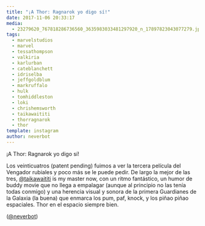 ```yaml
---
title: "¡A Thor: Ragnarok yo digo sí!"
date: 2017-11-06 20:33:17
media: 
  - 23279620_767818286736560_3635983033481297920_n_17897823043077279.jpg
tags: 
  - marvelstudios
  - marvel
  - tessathompson
  - valkiria
  - karlurban
  - cateblanchett
  - idriselba
  - jeffgoldblum
  - markruffalo
  - hulk
  - tomhiddleston
  - loki
  - chrishemsworth
  - taikawaititi
  - thorragnarok
  - thor
template: instagram
author: neverbot
---
```


¡A Thor: Ragnarok yo digo sí!






Los veinticuatros (patent pending) fuimos a ver la tercera película del Vengador rubiales y poco más se le puede pedir. De largo la mejor de las tres, [@taikawaititi](https://instagram.com/taikawaititi) is my master now, con un ritmo fantástico, un humor de buddy movie que no llega a empalagar (aunque al principio no las tenía todas conmigo) y una herencia visual y sonora de la primera Guardianes de la Galaxia (la buena) que enmarca los pum, paf, knock, y los piñao piñao espaciales. Thor en el espacio siempre bien.


([@neverbot](https://instagram.com/neverbot))



